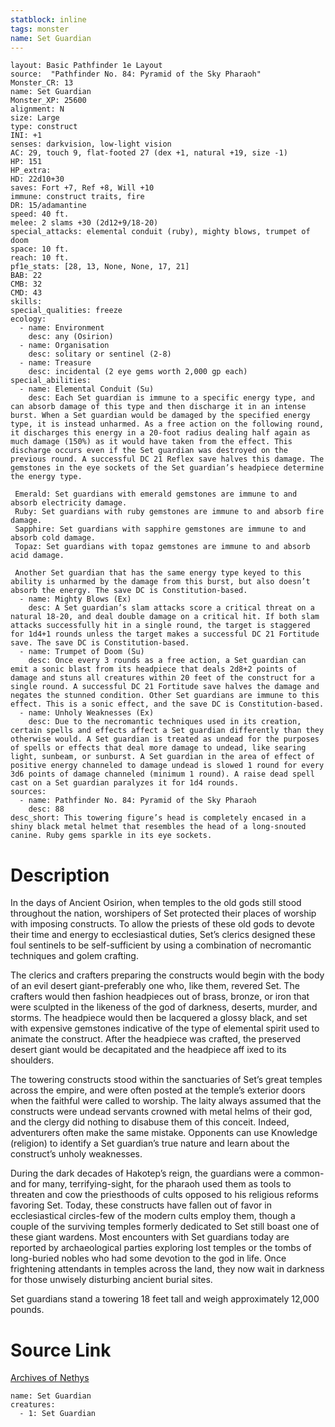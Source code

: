 ```yaml
---
statblock: inline
tags: monster
name: Set Guardian
---
```

```statblock
layout: Basic Pathfinder 1e Layout
source:  "Pathfinder No. 84: Pyramid of the Sky Pharaoh"
Monster_CR: 13
name: Set Guardian
Monster_XP: 25600
alignment: N
size: Large
type: construct
INI: +1
senses: darkvision, low-light vision
AC: 29, touch 9, flat-footed 27 (dex +1, natural +19, size -1)
HP: 151
HP_extra: 
HD: 22d10+30
saves: Fort +7, Ref +8, Will +10
immune: construct traits, fire
DR: 15/adamantine
speed: 40 ft.
melee: 2 slams +30 (2d12+9/18-20)
special_attacks: elemental conduit (ruby), mighty blows, trumpet of doom
space: 10 ft.
reach: 10 ft.
pf1e_stats: [28, 13, None, None, 17, 21]
BAB: 22
CMB: 32
CMD: 43
skills: 
special_qualities: freeze
ecology:
  - name: Environment
    desc: any (Osirion)
  - name: Organisation
    desc: solitary or sentinel (2-8)
  - name: Treasure
    desc: incidental (2 eye gems worth 2,000 gp each)
special_abilities:
  - name: Elemental Conduit (Su)
    desc: Each Set guardian is immune to a specific energy type, and can absorb damage of this type and then discharge it in an intense burst. When a Set guardian would be damaged by the specified energy type, it is instead unharmed. As a free action on the following round, it discharges this energy in a 20-foot radius dealing half again as much damage (150%) as it would have taken from the effect. This discharge occurs even if the Set guardian was destroyed on the previous round. A successful DC 21 Reflex save halves this damage. The gemstones in the eye sockets of the Set guardian’s headpiece determine the energy type.

 Emerald: Set guardians with emerald gemstones are immune to and absorb electricity damage.
 Ruby: Set guardians with ruby gemstones are immune to and absorb fire damage.
 Sapphire: Set guardians with sapphire gemstones are immune to and absorb cold damage.
 Topaz: Set guardians with topaz gemstones are immune to and absorb acid damage.

 Another Set guardian that has the same energy type keyed to this ability is unharmed by the damage from this burst, but also doesn’t absorb the energy. The save DC is Constitution-based.
  - name: Mighty Blows (Ex)
    desc: A Set guardian’s slam attacks score a critical threat on a natural 18-20, and deal double damage on a critical hit. If both slam attacks successfully hit in a single round, the target is staggered for 1d4+1 rounds unless the target makes a successful DC 21 Fortitude save. The save DC is Constitution-based.
  - name: Trumpet of Doom (Su)
    desc: Once every 3 rounds as a free action, a Set guardian can emit a sonic blast from its headpiece that deals 2d8+2 points of damage and stuns all creatures within 20 feet of the construct for a single round. A successful DC 21 Fortitude save halves the damage and negates the stunned condition. Other Set guardians are immune to this effect. This is a sonic effect, and the save DC is Constitution-based.
  - name: Unholy Weaknesses (Ex)
    desc: Due to the necromantic techniques used in its creation, certain spells and effects affect a Set guardian differently than they otherwise would. A Set guardian is treated as undead for the purposes of spells or effects that deal more damage to undead, like searing light, sunbeam, or sunburst. A Set guardian in the area of effect of positive energy channeled to damage undead is slowed 1 round for every 3d6 points of damage channeled (minimum 1 round). A raise dead spell cast on a Set guardian paralyzes it for 1d4 rounds.
sources:
  - name: Pathfinder No. 84: Pyramid of the Sky Pharaoh
    desc: 88
desc_short: This towering figure’s head is completely encased in a shiny black metal helmet that resembles the head of a long-snouted canine. Ruby gems sparkle in its eye sockets.
```
# Description
In the days of Ancient Osirion, when temples to the old gods still stood throughout the nation, worshipers of Set protected their places of worship with imposing constructs. To allow the priests of these old gods to devote their time and energy to ecclesiastical duties, Set’s clerics designed these foul sentinels to be self-sufficient by using a combination of necromantic techniques and golem crafting.

The clerics and crafters preparing the constructs would begin with the body of an evil desert giant-preferably one who, like them, revered Set. The crafters would then fashion headpieces out of brass, bronze, or iron that were sculpted in the likeness of the god of darkness, deserts, murder, and storms. The headpiece would then be lacquered a glossy black, and set with expensive gemstones indicative of the type of elemental spirit used to animate the construct. After the headpiece was crafted, the preserved desert giant would be decapitated and the headpiece aff ixed to its shoulders.

The towering constructs stood within the sanctuaries of Set’s great temples across the empire, and were often posted at the temple’s exterior doors when the faithful were called to worship. The laity always assumed that the constructs were undead servants crowned with metal helms of their god, and the clergy did nothing to disabuse them of this conceit. Indeed, adventurers often make the same mistake. Opponents can use Knowledge (religion) to identify a Set guardian’s true nature and learn about the construct’s unholy weaknesses.

During the dark decades of Hakotep’s reign, the guardians were a common-and for many, terrifying-sight, for the pharaoh used them as tools to threaten and cow the priesthoods of cults opposed to his religious reforms favoring Set. Today, these constructs have fallen out of favor in ecclesiastical circles-few of the modern cults employ them, though a couple of the surviving temples formerly dedicated to Set still boast one of these giant wardens. Most encounters with Set guardians today are reported by archaeological parties exploring lost temples or the tombs of long-buried nobles who had some devotion to the god in life. Once frightening attendants in temples across the land, they now wait in darkness for those unwisely disturbing ancient burial sites.

Set guardians stand a towering 18 feet tall and weigh approximately 12,000 pounds.
# Source Link
[Archives of Nethys](https://aonprd.com/MonsterDisplay.aspx?ItemName=Set%20Guardian)
```encounter-table
name: Set Guardian
creatures:
  - 1: Set Guardian
```
